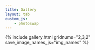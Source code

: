 ```yaml
---
title: Gallery
layout: tab
custom_js:
    - photoswap
---
```


{% include gallery.html 
    gridnums="2,3,2" 
    save_image_names_js="img_names" 
%}